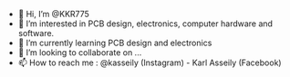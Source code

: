 - 👋 Hi, I’m @KKR775
- 👀 I’m interested in PCB design, electronics, computer hardware and software.
- 🌱 I’m currently learning PCB design and electronics
- 💞️ I’m looking to collaborate on ...
- 📫 How to reach me : @kasseily (Instagram) - Karl Asseily (Facebook)

<!---
KKR775/KKR775 is a ✨ special ✨ repository because its `README.md` (this file) appears on your GitHub profile.
You can click the Preview link to take a look at your changes.
--->
